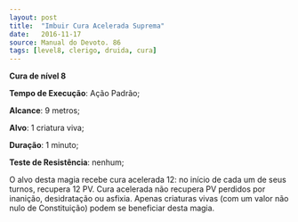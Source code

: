 ```yaml
---
layout: post
title:  "Imbuir Cura Acelerada Suprema"
date:   2016-11-17
source: Manual do Devoto. 86
tags: [level8, clerigo, druida, cura]
---
```


**Cura de nível 8**

**Tempo de Execução**: Ação Padrão;

**Alcance**: 9 metros;

**Alvo**: 1 criatura viva;

**Duração**: 1 minuto;

**Teste de Resistência**: nenhum;

O alvo desta magia recebe cura 
acelerada 12: no início de cada um de 
seus turnos, recupera 12 PV. Cura acelerada não recupera PV perdidos por inanição, desidratação ou asfixia.  Apenas 
criaturas vivas (com um valor não nulo 
de Constituição) podem se beneficiar 
desta magia.